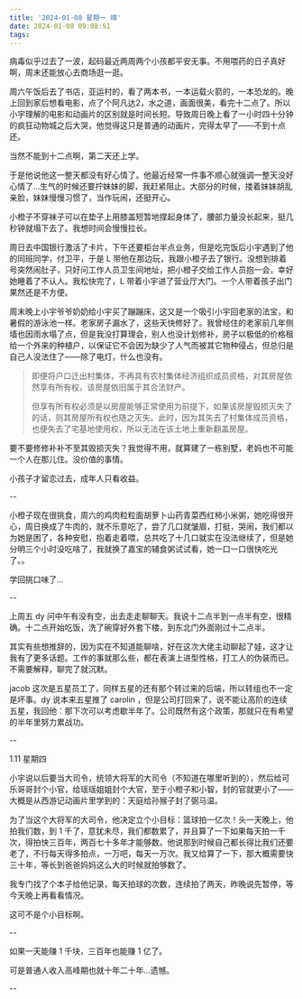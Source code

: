 ```yaml
---
title: '2024-01-08 星期一 晴'
date: 2024-01-08 09:08:51
tags:
---
```


病毒似乎过去了一波，起码最近两周两个小孩都平安无事。不用喂药的日子真好啊，周末还能放心去商场逛一逛。

周六午饭后去了书店，亚运村的，看了两本书，一本运载火箭的，一本恐龙的。晚上回到家后想看电影，点了个阿凡达2，水之道，画面很美，看完十二点了。所以小宇理解的电影和动画片的区别就是时间长短。导致周日晚上看了一小时四十分钟的疯狂动物城之后大哭，他觉得这只是普通的动画片，完得太早了——不到十点还。

当然不能到十二点啊，第二天还上学。

于是他说他这一整天都没有好心情了。他最近经常一件事不顺心就强调一整天没好心情了...生气的时候还要拧妹妹的脚，我赶紧阻止。大部分的时候，搂着妹妹胡乱亲脸，妹妹慢慢习惯了，当作玩闹，还挺开心。

小橙子不穿袜子可以在垫子上用膝盖短暂地撑起身体了，腰部力量没长起来，挺几秒钟就塌下去了。我想时间会慢慢拉长。

周日去中国银行激活了卡片，下午还要柜台半点业务，但是吃完饭后小宇遇到了他的同班同学，付卫平，于是 L 带他在那边玩，我跟小橙子去了银行。没想到排着号突然闹肚子，只好问工作人员卫生间地址，把小橙子交给工作人员抱一会，幸好她睡着了不认人。我松快完了，L 带着小宇进了营业厅大门。一个人带着孩子出门果然还是不方便。

周末晚上小宇爷爷奶奶给小宇买了蹦蹦床，这又是一个吸引小宇回老家的法宝，和暑假的游泳池一样。老家房子漏水了，这些天快修好了。我曾经住的老家前几年侧墙也因雨水塌了点，但是我没打算理会，别人也没计划修补，房子以极低的价格租给一个外来的种植户，以保证它不会因为缺少了人气而被其它物种侵占，但总归是自己人没法住了——除了电灯，什么也没有。

> 即便将户口迁出村集体，不再具有农村集体经济组织成员资格，对其房屋依然享有所有权，该房屋依旧属于其合法财产。
> 
> 但享有所有权必须是以房屋能够正常使用为前提下，如果该房屋毁损灭失了的话，则其房屋所有权也随之灭失。此时，因为其失去了村集体成员资格，也便失去了宅基地使用权，所以无法在该土地上重新翻盖房屋。

要不要修修补补不至其毁损灭失？我觉得不用，就算建了一栋别墅，老妈也不可能一个人在那儿住。没价值的事情。

小孩子才留恋过去，成年人只看收益。

--

小橙子现在很挑食，周六的鸡肉粒粒面胡萝卜山药青菜西红柿小米粥，她吃得很开心，周日换成了牛肉的，就不乐意吃了，尝了几口就皱眉，打挺，哭闹，我们都以为她是困了，各种安慰，抱着走着喂，总共吃了十几口就实在没法继续了，但是她分明三个小时没吃啥了，我就换了嘉宝的辅食粥试试看，她一口一口很快吃光了。。

学回挑口味了...

--

上周五 dy 问中午有没有空，出去走走聊聊天。我说十二点半到一点半有空，很精确。十二点开始吃饭，洗了碗穿好外套下楼，到东北门外面刚过十二点半。

其实有些想推辞的，因为实在不知道能聊啥，好在这次大佬主动聊起了娃，这才让我有了更多话题。工作的事就那么些，都在表演上进型性格，打工人的伪装而已。不需要解释，聊完了就沉默。

jacob 这次是五星员工了，同样五星的还有那个转过来的后端，所以转组也不一定是坏事。dy 说本来五星推了 carolin ，但是公司打回来了，说不能让高阶的连续五星，我回他：那下次可以考虑歇半年了。公司既然有这个政策，那就只在有希望的半年里努力累战功。

--

1.11 星期四

小宇说以后要当大司令，统领大将军的大司令（不知道在哪里听到的），然后给可乐哥哥封个小官，给瑶瑶姐姐封个大官，至于小橙子和小智，封的官就更小了——大概是从西游记动画片里学到的：天庭给孙猴子封了弼马温。

为了当这个大将军的大司令，他决定立个小目标：篮球拍一亿次！头一天晚上，他拍我们数，到 1 千了，意犹未尽，我们都数累了，并且算了一下如果每天拍一千次，得拍快三百年，两百七十多年才能够数。他说那到时候自己都长得比我们还要老了，不行每天得多拍点，一万吧，每天一万次。我又给算了一下，那大概需要快三十年，等长到爸爸妈妈这么大的时候就拍够数了。

我专门找了个本子给他记录，每天拍球的次数，连续拍了两天，昨晚说先暂停，等今天晚上再看看情况。

这可不是个小目标啊。

--

如果一天能赚 1 千块，三百年也能赚 1 亿了。

可是普通人收入高峰期也就十年二十年...遗憾。

--




